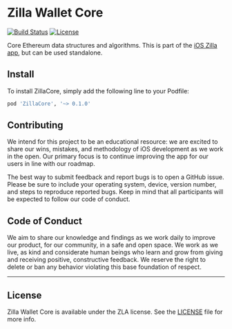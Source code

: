 # Zilla Wallet Core

[![Build Status](https://travis-ci.org/zla-io/zilla-core.svg?branch=master)](https://travis-ci.org/zla-io/zilla-core)
[![License](https://img.shields.io/badge/license-GPL3-green.svg?style=flat)](https://github.com/zla-io/zilla-core/blob/master/LICENSE)

Core Ethereum data structures and algorithms. This is part of the [iOS Zilla app](https://itunes.apple.com/us/app/zilla-the-safe-easy-ico-app/id1318638544?mt=8), but can be used standalone.

## Install

To install ZillaCore, simply add the following line to your Podfile:

```ruby
pod 'ZillaCore', '~> 0.1.0'
```

## Contributing

We intend for this project to be an educational resource: we are excited to
share our wins, mistakes, and methodology of iOS development as we work
in the open. Our primary focus is to continue improving the app for our users in
line with our roadmap.

The best way to submit feedback and report bugs is to open a GitHub issue.
Please be sure to include your operating system, device, version number, and
steps to reproduce reported bugs. Keep in mind that all participants will be
expected to follow our code of conduct.

## Code of Conduct

We aim to share our knowledge and findings as we work daily to improve our
product, for our community, in a safe and open space. We work as we live, as
kind and considerate human beings who learn and grow from giving and receiving
positive, constructive feedback. We reserve the right to delete or ban any
behavior violating this base foundation of respect.

---

## License

Zilla Wallet Core is available under the ZLA license. See the [LICENSE](https://github.com/zla-io/zilla-core/blob/master/LICENSE) file for more info.
